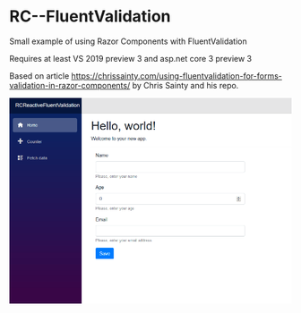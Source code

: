 # RC--FluentValidation
Small example of using Razor Components with FluentValidation


Requires at least VS 2019 preview 3 and asp.net core 3 preview 3

Based on article https://chrissainty.com/using-fluentvalidation-for-forms-validation-in-razor-components/ by Chris Sainty and his repo.

![](validation.gif)
